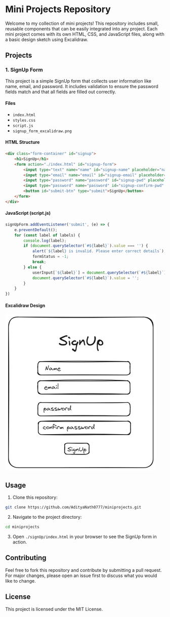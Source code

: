 # Mini Projects Repository

Welcome to my collection of mini projects! This repository includes small, reusable components that can be easily integrated into any project. Each mini project comes with its own HTML, CSS, and JavaScript files, along with a basic design sketch using Excalidraw.

## Projects

### 1. SignUp Form

This project is a simple SignUp form that collects user information like name, email, and password. It includes validation to ensure the password fields match and that all fields are filled out correctly.

#### Files
- `index.html`
- `styles.css`
- `script.js`
- `signup_form_excalidraw.png`

#### HTML Structure
```html
<div class="form-container" id="signup">
    <h1>SignUp</h1>
    <form action="./index.html" id="signup-form">
        <input type="text" name="name" id="signup-name" placeholder="name">
        <input type="email" name="email" id="signup-email" placeholder="email">
        <input type="password" name="password" id="signup-pwd" placeholder="password">
        <input type="password" name="password" id="signup-confirm-pwd" placeholder="confirm password">
        <button id="submit-btn" type="submit">SignUp</button>
    </form>
</div>
```

#### JavaScript (script.js)
```javascript
signUpForm.addEventListener('submit', (e) => {
    e.preventDefault();
    for (const label of labels) {
        console.log(label);
        if (document.querySelector(`#${label}`).value === '') {
            alert(`${label} is invalid. Please enter correct details`);
            formStatus = -1;
            break;
        } else {
            userInput[`${label}`] = document.querySelector(`#${label}`).value;
            document.querySelector(`#${label}`).value = '';
        }
    }
})
```

#### Excalidraw Design
![signup_form.png](./signUP/signup_form.png)

## Usage
1. Clone this repository:
```bash
git clone https://github.com/AdityaNath0777/miniprojects.git
```

2. Navigate to the project directory:
```bash
cd miniprojects
```

3. Open `./signUp/index.html` in your browser to see the SignUp form in action.

## Contributing
Feel free to fork this repository and contribute by submitting a pull request. For major changes, please open an issue first to discuss what you would like to change.

## License
This project is licensed under the MIT License.
